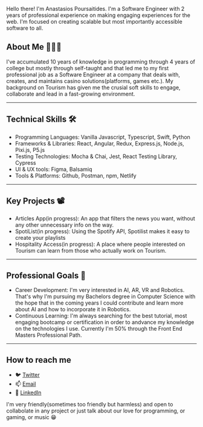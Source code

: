 Hello there! I'm Anastasios Poursaitides. I'm a Software Engineer with 2 years of professional experience on making engaging experiences for the web. I'm focused on creating scalable but most importantly accessible software to all. 


## About Me 👨🏻‍💻
I've accumulated 10 years of knowledge in programming through 4 years of college but mostly through self-taught and that led me to my first professional job as a Software Engineer at a company that deals with, creates, and maintains casino solutions(platforms, games etc.). My background on Tourism 
has given me the crusial soft skills to engage, collaborate and lead in a fast-growing environment.

---

## Technical Skills 🛠️
* Programming Languages: Vanilla Javascript, Typescript, Swift, Python
* Frameworks & Libraries: React, Angular, Redux, Express.js, Node.js, Pixi.js, P5.js
* Testing Technologies: Mocha & Chai, Jest, React Testing Library, Cypress
* UI & UX tools: Figma, Balsamiq
* Tools & Platforms: Github, Postman, npm, Netlify

---

## Key Projects 📽️
* Articles App(in progress): An app that filters the news you want, without any other unnecessary info on the way.
* SpotiList(in progress): Using the Spotify API, Spotilist makes it easy to create your playlists
* Hospitality Access(in progress): A place where people interested on Tourism can learn from those who actually work on Tourism.

---

## Professional Goals 🎯

* Career Development: I'm very interested in AI, AR, VR and Robotics. That's why I'm pursuing my Bachelors degree in Computer Science with the hope that in the coming years I could contribute and learn more about AI and how to incorporate it in Robotics.
* Continuous Learning: I'm always searching for the best tutorial, most engaging bootcamp or certification in order to andvance my knowledge on the technologies I use. Currently I'm 50% through the Front End Masters Professional Path.

---

## How to reach me

* 🐦 [Twitter](https://x.com/anastasiosPou)
* 📫 [Email](mailto:tasos.poursaitidis.4@gmail.com)
* 🔗 [LinkedIn](https://www.linkedin.com/in/anastasios-poursaitidis-209a06ba/)

I'm very friendly(sometimes too friendly but harmless) and open to collabolate in any project or just talk about our love for programming, or gaming, or music 😁
